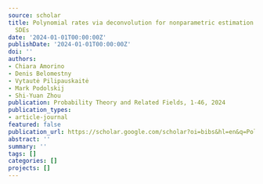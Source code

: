 ```yaml
---
source: scholar
title: Polynomial rates via deconvolution for nonparametric estimation in McKean–Vlasov
  SDEs
date: '2024-01-01T00:00:00Z'
publishDate: '2024-01-01T00:00:00Z'
doi: ''
authors:
- Chiara Amorino
- Denis Belomestny
- Vytautė Pilipauskaitė
- Mark Podolskij
- Shi-Yuan Zhou
publication: Probability Theory and Related Fields, 1-46, 2024
publication_types:
- article-journal
featured: false
publication_url: https://scholar.google.com/scholar?oi=bibs&hl=en&q=Polynomial+rates+via+deconvolution+for+nonparametric+estimation+in+McKean–Vlasov+SDEs
abstract: ''
summary: ''
tags: []
categories: []
projects: []
---
```

